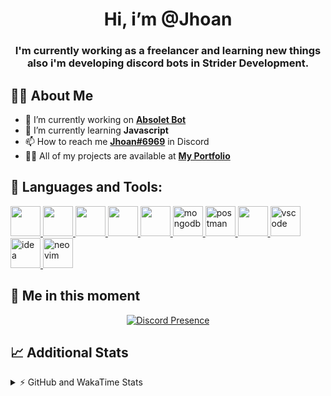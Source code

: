 <h1 align="center">Hi, i’m @Jhoan</h1>
<h3 align="center">I'm currently working as a freelancer and learning new things also i'm developing discord bots in Strider Development.</h3>

## 🙋‍♂️ About Me

- 🔭 I’m currently working on **[Absolet Bot](https://strider.cloud)**
- 🌱 I’m currently learning **Javascript**
- 📫 How to reach me **[Jhoan#6969](https://jhoan.monster/)** in Discord
- 👨‍💻 All of my projects are available at **[My Portfolio](https://jhoan.monster)**

## 🚀 Languages and Tools:
<p align="left"> 
    <a href="https://developer.mozilla.org/en-US/docs/Web/JavaScript" target="_blank"> <img src="https://img.icons8.com/color/48/000000/javascript.png" width="48" height="48"/> </a> 
    <a href="https://www.w3.org/html/" target="_blank"> <img src="https://img.icons8.com/color/48/000000/html-5.png" width="48" height="48"/> </a> 
    <a href="https://www.w3schools.com/css/" target="_blank"> <img src="https://img.icons8.com/color/48/000000/css3.png" width="48" height="48"/> </a> 
    <a href="https://getbootstrap.com" target="_blank"> <img src="https://img.icons8.com/color/48/000000/bootstrap.png" width="48" height="48"/> </a> 
    <a href="https://nodejs.org" target="_blank"> <img src="https://i.imgur.com/XX8lvL7.png" width="48" height="48"/> </a> 
    <a href="https://www.mongodb.com/" target="_blank"> <img src="https://i.imgur.com/nRtS3AN.png" alt="mongodb" width="48" height="48"/> </a> 
    <a href="https://postman.com" target="_blank"> <img src="https://www.vectorlogo.zone/logos/getpostman/getpostman-icon.svg" alt="postman" width="48" height="48"/> </a>   
    <a href="https://git-scm.com/" target="_blank"> <img src="https://img.icons8.com/color/48/000000/git.png" width="48" height="48"/> </a> 
    <a href="https://code.visualstudio.com" target="_blank" > <img src="https://upload.wikimedia.org/wikipedia/commons/thumb/9/9a/Visual_Studio_Code_1.35_icon.svg/2048px-Visual_Studio_Code_1.35_icon.svg.png" alt="vscode" width="48" height="48"> </a>
    <a href="https://www.jetbrains.com/es-es/idea/" target="_blank" > <img src="https://resources.jetbrains.com/storage/products/intellij-idea/img/meta/intellij-idea_logo_300x300.png" alt="idea" width="48" height="48"> </a>
    <a href="https://neovim.io" target="_blank"> <img src="https://icons.iconarchive.com/icons/papirus-team/papirus-apps/512/nvim-icon.png" alt="neovim" width="48" height="48"/> </a>
</p>
  
## 👤 Me in this moment
<p align="center">
    <a href="https://discord.com/users/852617426591154177" target="_blank" rel="nofollow">
        <img src="https://lanyard-profile-readme.vercel.app/api/852617426591154177?idleMessage=Probably%20coding%20Absolet..." alt="Discord Presence" align="center">
    </a>
</p>

## 📈 Additional Stats
<details>
    <summary>⚡ GitHub and WakaTime Stats</summary>
    <br/>

<!--START_SECTION:waka-->
![Code Time](http://img.shields.io/badge/Code%20Time-195%20hrs%2029%20mins-blue)

**🐱 My GitHub Data** 

> 🏆 559 Contributions in the Year 2022
 > 
> 📦 46.3 kB Used in GitHub's Storage 
 > 
> 💼 Opted to Hire
 > 
> 📜 4 Public Repositories 
 > 
> 🔑 16 Private Repositories  
 > 
**I'm an Early 🐤** 

```text
🌞 Morning    54 commits     ██░░░░░░░░░░░░░░░░░░░░░░░   9.94% 
🌆 Daytime    226 commits    ██████████░░░░░░░░░░░░░░░   41.62% 
🌃 Evening    229 commits    ██████████░░░░░░░░░░░░░░░   42.17% 
🌙 Night      34 commits     █░░░░░░░░░░░░░░░░░░░░░░░░   6.26%

```
📅 **I'm Most Productive on Saturday** 

```text
Monday       72 commits     ███░░░░░░░░░░░░░░░░░░░░░░   13.26% 
Tuesday      91 commits     ████░░░░░░░░░░░░░░░░░░░░░   16.76% 
Wednesday    93 commits     ████░░░░░░░░░░░░░░░░░░░░░   17.13% 
Thursday     44 commits     ██░░░░░░░░░░░░░░░░░░░░░░░   8.1% 
Friday       65 commits     ███░░░░░░░░░░░░░░░░░░░░░░   11.97% 
Saturday     116 commits    █████░░░░░░░░░░░░░░░░░░░░   21.36% 
Sunday       62 commits     ██░░░░░░░░░░░░░░░░░░░░░░░   11.42%

```


📊 **This Week I Spent My Time On** 

```text
⌚︎ Time Zone: America/Bogota

💬 Programming Languages: 
JavaScript               25 hrs 4 mins       ████████████████░░░░░░░░░   64.21% 
EJS                      6 hrs 6 mins        ████░░░░░░░░░░░░░░░░░░░░░   15.63% 
Markdown                 4 hrs 34 mins       ███░░░░░░░░░░░░░░░░░░░░░░   11.71% 
JSON                     41 mins             ░░░░░░░░░░░░░░░░░░░░░░░░░   1.77% 
YAML                     38 mins             ░░░░░░░░░░░░░░░░░░░░░░░░░   1.63%

🔥 Editors: 
VS Code                  38 hrs 50 mins      ████████████████████████░   99.45% 
Neovim                   12 mins             ░░░░░░░░░░░░░░░░░░░░░░░░░   0.55%

🐱‍💻 Projects: 
Fium Web                 13 hrs 16 mins      ████████░░░░░░░░░░░░░░░░░   34.01% 
absolet-guide            7 hrs 42 mins       █████░░░░░░░░░░░░░░░░░░░░   19.74% 
Strider System           7 hrs 25 mins       ████░░░░░░░░░░░░░░░░░░░░░   19.0% 
Staff Bot                4 hrs 24 mins       ██░░░░░░░░░░░░░░░░░░░░░░░   11.29% 
Cloudly                  1 hr 35 mins        █░░░░░░░░░░░░░░░░░░░░░░░░   4.09%

💻 Operating System: 
Linux                    39 hrs 3 mins       █████████████████████████   100.0%

```

**I Mostly Code in JavaScript** 

```text
JavaScript               13 repos            █████████████████░░░░░░░░   68.42% 
Java                     2 repos             ██░░░░░░░░░░░░░░░░░░░░░░░   10.53% 
SCSS                     1 repo              █░░░░░░░░░░░░░░░░░░░░░░░░   5.26% 
TypeScript               1 repo              █░░░░░░░░░░░░░░░░░░░░░░░░   5.26% 
Shell                    1 repo              █░░░░░░░░░░░░░░░░░░░░░░░░   5.26%

```



 Last Updated on 12/06/2022 10:13:39 UTC
<!--END_SECTION:waka-->
</details>
